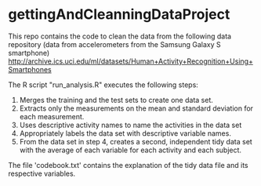gettingAndCleanningDataProject
==============================
This repo contains the code to clean the data from the following data repository (data from accelerometers from the Samsung Galaxy S smartphone)
http://archive.ics.uci.edu/ml/datasets/Human+Activity+Recognition+Using+Smartphones

The R script "run_analysis.R" executes the following steps:
1) Merges the training and the test sets to create one data set.
2) Extracts only the measurements on the mean and standard deviation for each measurement. 
3) Uses descriptive activity names to name the activities in the data set
4) Appropriately labels the data set with descriptive variable names.
5) From the data set in step 4, creates a second, independent tidy data set with the average of each variable for each activity and each subject.

The file 'codebook.txt' contains the explanation of the tidy data file and its respective variables.
